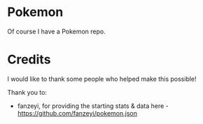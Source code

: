 # Pokemon
Of course I have a Pokemon repo.


# Credits

I would like to thank some people who helped make this possible!

Thank you to:

- fanzeyi, for providing the starting stats & data here - https://github.com/fanzeyi/pokemon.json

